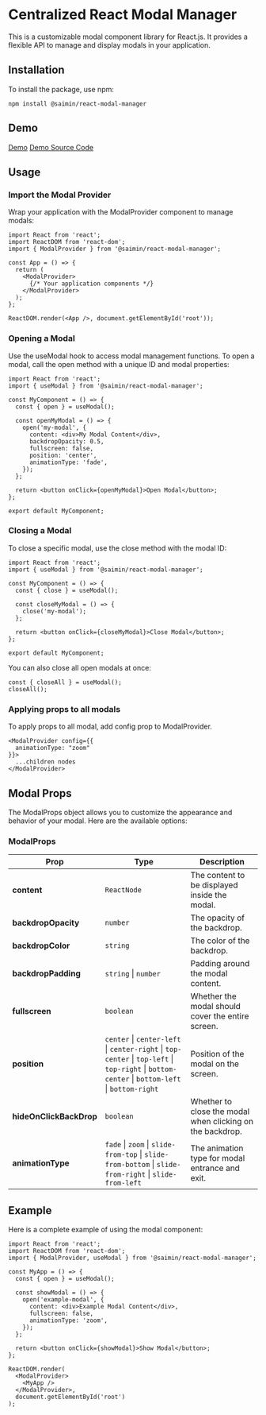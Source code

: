 # Centralized React Modal Manager

This is a customizable modal component library for React.js. It provides a flexible API to manage and display modals in your application.

## Installation

To install the package, use npm:

```
npm install @saimin/react-modal-manager
```

## Demo

[Demo](https://react-modal-manager-demo.vercel.app/)
[Demo Source Code](https://github.com/MinPyaeKyaw/react-modal-manager-demo)

## Usage

### Import the Modal Provider

Wrap your application with the ModalProvider component to manage modals:

```
import React from 'react';
import ReactDOM from 'react-dom';
import { ModalProvider } from '@saimin/react-modal-manager';

const App = () => {
  return (
    <ModalProvider>
      {/* Your application components */}
    </ModalProvider>
  );
};

ReactDOM.render(<App />, document.getElementById('root'));
```

### Opening a Modal

Use the useModal hook to access modal management functions. To open a modal, call the open method with a unique ID and modal properties:

```
import React from 'react';
import { useModal } from '@saimin/react-modal-manager';

const MyComponent = () => {
  const { open } = useModal();

  const openMyModal = () => {
    open('my-modal', {
      content: <div>My Modal Content</div>,
      backdropOpacity: 0.5,
      fullscreen: false,
      position: 'center',
      animationType: 'fade',
    });
  };

  return <button onClick={openMyModal}>Open Modal</button>;
};

export default MyComponent;
```

### Closing a Modal

To close a specific modal, use the close method with the modal ID:

```
import React from 'react';
import { useModal } from '@saimin/react-modal-manager';

const MyComponent = () => {
  const { close } = useModal();

  const closeMyModal = () => {
    close('my-modal');
  };

  return <button onClick={closeMyModal}>Close Modal</button>;
};

export default MyComponent;
```

You can also close all open modals at once:

```
const { closeAll } = useModal();
closeAll();
```

### Applying props to all modals

To apply props to all modal, add config prop to ModalProvider.

```
<ModalProvider config={{
  animationType: "zoom"
}}>
  ...children nodes
</ModalProvider>
```

## Modal Props

The ModalProps object allows you to customize the appearance and behavior of your modal. Here are the available options:

### ModalProps

| Prop                    | Type                                                                                                                                           | Description                                               |
| ----------------------- | ---------------------------------------------------------------------------------------------------------------------------------------------- | --------------------------------------------------------- |
| **content**             | `ReactNode`                                                                                                                                    | The content to be displayed inside the modal.             |
| **backdropOpacity**     | `number`                                                                                                                                       | The opacity of the backdrop.                              |
| **backdropColor**       | `string`                                                                                                                                       | The color of the backdrop.                                |
| **backdropPadding**     | `string` \| `number`                                                                                                                           | Padding around the modal content.                         |
| **fullscreen**          | `boolean`                                                                                                                                      | Whether the modal should cover the entire screen.         |
| **position**            | `center` \| `center-left` \| `center-right` \| `top-center` \| `top-left` \| `top-right` \| `bottom-center` \| `bottom-left` \| `bottom-right` | Position of the modal on the screen.                      |
| **hideOnClickBackDrop** | `boolean`                                                                                                                                      | Whether to close the modal when clicking on the backdrop. |
| **animationType**       | `fade` \| `zoom` \| `slide-from-top` \| `slide-from-bottom` \| `slide-from-right` \| `slide-from-left`                                         | The animation type for modal entrance and exit.           |

## Example

Here is a complete example of using the modal component:

```
import React from 'react';
import ReactDOM from 'react-dom';
import { ModalProvider, useModal } from '@saimin/react-modal-manager';

const MyApp = () => {
  const { open } = useModal();

  const showModal = () => {
    open('example-modal', {
      content: <div>Example Modal Content</div>,
      fullscreen: false,
      animationType: 'zoom',
    });
  };

  return <button onClick={showModal}>Show Modal</button>;
};

ReactDOM.render(
  <ModalProvider>
    <MyApp />
  </ModalProvider>,
  document.getElementById('root')
);

```
